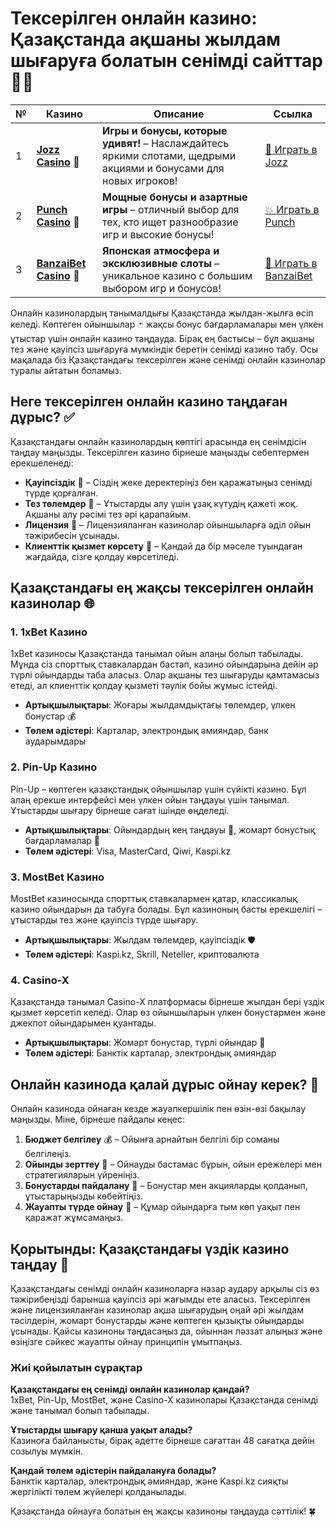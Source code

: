 # Тексерілген онлайн казино: Қазақстанда ақшаны жылдам шығаруға болатын сенімді сайттар 🎰💵
| №  | Казино                                             | Описание                                                                                                                                           | Ссылка                                                                                              |
|----|----------------------------------------------------|----------------------------------------------------------------------------------------------------------------------------------------------------|-----------------------------------------------------------------------------------------------------|
| 1  | **[Jozz Casino](https://tk435zi5i9.com/alt/jozz/registration?e8250665e216213938eeaefaf3e61c0a)** 🎉      | **Игры и бонусы, которые удивят!** – Наслаждайтесь яркими слотами, щедрыми акциями и бонусами для новых игроков!                                      | [🎲 Играть в Jozz](https://tk435zi5i9.com/alt/jozz/registration?e8250665e216213938eeaefaf3e61c0a)    |
| 2  | **[Punch Casino](https://betpunch1.com/d638d6d39)** 🥊            | **Мощные бонусы и азартные игры** – отличный выбор для тех, кто ищет разнообразие игр и высокие бонусы!                                              | [💥 Играть в Punch](https://betpunch1.com/d638d6d39)                                                |
| 3  | **[BanzaiBet Casino](https://bnzstr009.com/e9rVJ)** 🥋          | **Японская атмосфера и эксклюзивные слоты** – уникальное казино с большим выбором игр и бонусов!                                                     | [🎌 Играть в BanzaiBet](https://bnzstr009.com/e9rVJ)                                                |

Онлайн казинолардың танымалдығы Қазақстанда жылдан-жылға өсіп келеді. Көптеген ойыншылар 🃏 жақсы бонус бағдарламалары мен үлкен ұтыстар үшін онлайн казино таңдауда. Бірақ ең бастысы – бұл ақшаны тез және қауіпсіз шығаруға мүмкіндік беретін сенімді казино табу. Осы мақалада біз Қазақстандағы тексерілген және сенімді онлайн казинолар туралы айтатын боламыз.

## Неге тексерілген онлайн казино таңдаған дұрыс? ✅

Қазақстандағы онлайн казинолардың көптігі арасында ең сенімдісін таңдау маңызды. Тексерілген казино бірнеше маңызды себептермен ерекшеленеді:

- **Қауіпсіздік** 🔐 – Сіздің жеке деректеріңіз бен қаражатыңыз сенімді түрде қорғалған.
- **Тез төлемдер** 💸 – Ұтыстарды алу үшін ұзақ күтудің қажеті жоқ. Ақшаны алу рәсімі тез әрі қарапайым.
- **Лицензия** 📜 – Лицензияланған казинолар ойыншыларға әділ ойын тәжірибесін ұсынады.
- **Клиенттік қызмет көрсету** 🤝 – Қандай да бір мәселе туындаған жағдайда, сізге қолдау көрсетіледі.

## Қазақстандағы ең жақсы тексерілген онлайн казинолар 🌐

### 1. **1xBet Казино**
1xBet казиносы Қазақстанда танымал ойын алаңы болып табылады. Мұнда сіз спорттық ставкалардан бастап, казино ойындарына дейін әр түрлі ойындарды таба аласыз. Олар ақшаны тез шығаруды қамтамасыз етеді, ал клиенттік қолдау қызметі тәулік бойы жұмыс істейді.

- **Артықшылықтары**: Жоғары жылдамдықтағы төлемдер, үлкен бонустар 💰
- **Төлем әдістері**: Карталар, электрондық әмияндар, банк аударымдары

### 2. **Pin-Up Казино**
Pin-Up – көптеген қазақстандық ойыншылар үшін сүйікті казино. Бұл алаң ерекше интерфейсі мен үлкен ойын таңдауы үшін танымал. Ұтыстарды шығару бірнеше сағат ішінде өңделеді.

- **Артықшылықтары**: Ойындардың кең таңдауы 🎲, жомарт бонустық бағдарламалар 🎁
- **Төлем әдістері**: Visa, MasterCard, Qiwi, Kaspi.kz

### 3. **MostBet Казино**
MostBet казиносында спорттық ставкалармен қатар, классикалық казино ойындарын да табуға болады. Бұл казиноның басты ерекшелігі – ұтыстарды тез және қауіпсіз түрде шығару.

- **Артықшылықтары**: Жылдам төлемдер, қауіпсіздік 🛡️
- **Төлем әдістері**: Kaspi.kz, Skrill, Neteller, криптовалюта

### 4. **Casino-X**
Қазақстанда танымал Casino-X платформасы бірнеше жылдан бері үздік қызмет көрсетіп келеді. Олар өз ойыншыларын үлкен бонустармен және джекпот ойындарымен қуантады.

- **Артықшылықтары**: Жомарт бонустар, түрлі ойындар 🤑
- **Төлем әдістері**: Банктік карталар, электрондық әмияндар

## Онлайн казинода қалай дұрыс ойнау керек? 🎯

Онлайн казинода ойнаған кезде жауапкершілік пен өзін-өзі бақылау маңызды. Міне, бірнеше пайдалы кеңес:

1. **Бюджет белгілеу** 💰 – Ойынға арнайтын белгілі бір соманы белгілеңіз.
2. **Ойынды зерттеу** 📘 – Ойнауды бастамас бұрын, ойын ережелері мен стратегияларын үйреніңіз.
3. **Бонустарды пайдалану** 🎁 – Бонустар мен акцияларды қолданып, ұтыстарыңызды көбейтіңіз.
4. **Жауапты түрде ойнау** 🧠 – Құмар ойындарға тым көп уақыт пен қаражат жұмсамаңыз.

## Қорытынды: Қазақстандағы үздік казино таңдау 🎲

Қазақстандағы сенімді онлайн казиноларға назар аудару арқылы сіз өз тәжірибеңізді барынша қауіпсіз әрі жағымды ете аласыз. Тексерілген және лицензияланған казинолар ақша шығарудың оңай әрі жылдам тәсілдерін, жомарт бонустарды және көптеген қызықты ойындарды ұсынады. Қайсы казиноны таңдасаңыз да, ойыннан ләззат алыңыз және өзіңізге сәйкес жауапты ойнау принципін ұмытпаңыз.

### Жиі қойылатын сұрақтар

**Қазақстандағы ең сенімді онлайн казинолар қандай?**  
1xBet, Pin-Up, MostBet, және Casino-X казинолары Қазақстанда сенімді және танымал болып табылады.

**Ұтыстарды шығару қанша уақыт алады?**  
Казиноға байланысты, бірақ әдетте бірнеше сағаттан 48 сағатқа дейін созылуы мүмкін.

**Қандай төлем әдістерін пайдалануға болады?**  
Банктік карталар, электрондық әмияндар, және Kaspi.kz сияқты жергілікті төлем жүйелері қолданылады.

Қазақстанда ойнауға болатын ең жақсы казиноны таңдауда сәттілік! 🍀
